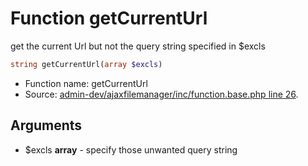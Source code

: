 Function getCurrentUrl
===========================

get the current Url but not the query string specified in $excls



```php
string getCurrentUrl(array $excls)
```

* Function name: getCurrentUrl
* Source: [admin-dev/ajaxfilemanager/inc/function.base.php line 26](https://github.com/PrestaShop/PrestaShop/blob/1.6.0.2/admin-dev/ajaxfilemanager/inc/function.base.php#L26).

Arguments
---------

* $excls **array** - specify those unwanted query string

